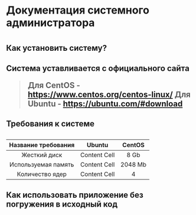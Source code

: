 <h1> Документация системного администратора <h1>
<h2> Как установить систему?<h2>
  Система уставливается с официального сайта
  
  
  > Для CentOS - https://www.centos.org/centos-linux/
  > Для Ubuntu - https://ubuntu.com/#download
<h2> Требования к системе <h2>

|Название требования | Ubuntu  | CentOS |
|:-------------:| :-------------: | :-------------: |
|Жесткий диск| Content Cell  | 8 Gb  |
|Используемая память| Content Cell  | 2048 Mb  |
|Количество ядер| Content Cell  | 4 |



<h2> Как использовать приложение без погружения в исходный код
  
  
